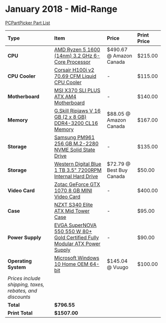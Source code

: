 # January 2018 - Mid-Range

[PCPartPicker Part List](https://ca.pcpartpicker.com/list/x94Bzf)

| Type                                                     | Item                                                                                                                                                                                 | Price                    | Print Price |
| :------------------------------------------------------- | :----------------------------------------------------------------------------------------------------------------------------------------------------------------------------------- | :----------------------- | :---------- |
| **CPU**                                                  | [AMD Ryzen 5 1600 (14nm) 3.2 GHz 6-Core Processor](https://ca.pcpartpicker.com/product/mV98TW/amd-ryzen-5-1600-32ghz-6-core-processor-yd1600bbaebox)                                 | $490.67 @ Amazon Canada  | $215.00     |
| **CPU Cooler**                                           | [Corsair H100i v2 70.69 CFM Liquid CPU Cooler](https://ca.pcpartpicker.com/product/CrDzK8/corsair-cpu-cooler-cw9060025ww)                                                            | -                        | $115.00     |
| **Motherboard**                                          | [MSI X370 SLI PLUS ATX AM4 Motherboard](https://ca.pcpartpicker.com/product/vwvZxr/msi-x370-sli-plus-atx-am4-motherboard-x370-sli-plus)                                              | -                        | $140.00     |
| **Memory**                                               | [G.Skill Ripjaws V 16 GB (2 x 8 GB) DDR4-3200 CL16 Memory](https://ca.pcpartpicker.com/product/Nqp323/gskill-memory-f43200c16d16gvrb)                                                | $88.05 @ Amazon Canada   | $167.00     |
| **Storage**                                              | [Samsung PM961 256 GB M.2-2280 NVME Solid State Drive](https://ca.pcpartpicker.com/product/k64NnQ/samsung-pm961-256gb-m2-2280-solid-state-drive-mzvlw256hehp-00000)                  | -                        | $135.00     |
| **Storage**                                              | [Western Digital Blue 1 TB 3.5" 7200RPM Internal Hard Drive](https://ca.pcpartpicker.com/product/Yrdqqs/western-digital-blue-1-tb-35-7200rpm-internal-hard-drive-wdbh2d0010hnc-nrsn) | $72.79 @ Best Buy Canada | $50.00      |
| **Video Card**                                           | [Zotac GeForce GTX 1070 8 GB MINI Video Card](https://ca.pcpartpicker.com/product/4fyxFT/zotac-geforce-gtx-1070-8gb-mini-video-card-zt-p10700g-10m)                                  | -                        | $400.00     |
| **Case**                                                 | [NZXT S340 Elite ATX Mid Tower Case](https://ca.pcpartpicker.com/product/3TYWGX/nzxt-ca-s340w-b3-atx-mid-tower-case-ca-s340w-b3)                                                     | -                        | $95.00      |
| **Power Supply**                                         | [EVGA SuperNOVA 550 550 W 80+ Gold Certified Fully Modular ATX Power Supply](https://ca.pcpartpicker.com/product/qYTrxr/evga-power-supply-220g20550y1)                               | -                        | $90.00      |
| **Operating System**                                     | [Microsoft Windows 10 Home OEM 64-bit](https://ca.pcpartpicker.com/product/wtgPxr/microsoft-os-kw900140)                                                                             | $145.04 @ Vuugo          | $100.00     |
| _Prices include shipping, taxes, rebates, and discounts_ |
| **Total**                                                | **$796.55**                                                                                                                                                                          |
| **Print Total**                                          | **$1507.00**                                                                                                                                                                         |

